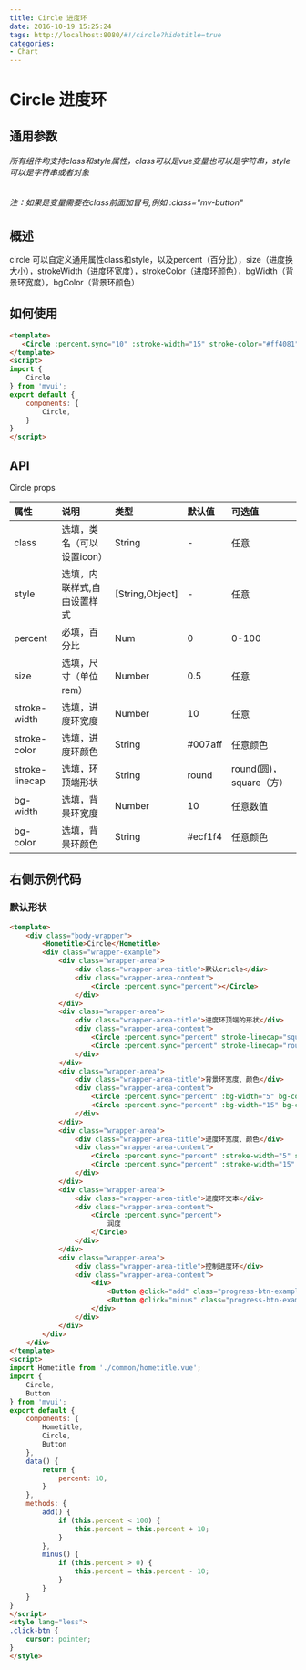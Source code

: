 ```yaml
---
title: Circle 进度环
date: 2016-10-19 15:25:24
tags: http://localhost:8080/#!/circle?hidetitle=true
categories:
- Chart
---
```



# Circle 进度环

## 通用参数
###### 所有组件均支持class和style属性，class可以是vue变量也可以是字符串，style可以是字符串或者对象
###### 注：如果是变量需要在class前面加冒号,例如 :class="mv-button"


## 概述
circle 可以自定义通用属性class和style，以及percent（百分比），size（进度换大小），strokeWidth（进度环宽度），strokeColor（进度环颜色），bgWidth（背景环宽度），bgColor（背景环颜色）


## 如何使用

``` html
<template>
   <Circle :percent.sync="10" :stroke-width="15" stroke-color="#ff4081"></Circle> 
</template>
<script>
import {
    Circle
} from 'mvui';
export default {
    components: {
        Circle,
    }
} 
</script>
```


## API

Circle props

|     属性       | 说明                       |        类型       |    默认值       |    可选值             |
| :------------- |:-------------------------- | :----------------  | :------------|    :-----------------|
|    class      | 选填，类名（可以设置icon）    |    String          |      -       |     任意              |
|    style      | 选填，内联样式,自由设置样式    |   [String,Object] |      -        |     任意              |
|    percent    | 必填，百分比                |    Num            |       0       |       0-100            |
|    size       | 选填，尺寸（单位rem）        |    Number          |      0.5       |  任意                |
|   stroke-width| 选填，进度环宽度             |    Number          |       10       |     任意            |
|stroke-color   | 选填，进度环颜色             |    String          |      #007aff   |    任意颜色        |
|stroke-linecap | 选填，环顶端形状             |   String           |      round    |round(圆)，square（方）|
|    bg-width   | 选填，背景环宽度             |    Number          |      10        |    任意数值        |
|    bg-color   | 选填，背景环颜色             |    String          |      #ecf1f4   |    任意颜色        |




## 右侧示例代码

### 默认形状
``` html
<template>
    <div class="body-wrapper">
        <Hometitle>Circle</Hometitle>
        <div class="wrapper-example">
            <div class="wrapper-area">
                <div class="wrapper-area-title">默认cricle</div>
                <div class="wrapper-area-content">
                    <Circle :percent.sync="percent"></Circle>
                </div>
            </div>
            <div class="wrapper-area">
                <div class="wrapper-area-title">进度环顶端的形状</div>
                <div class="wrapper-area-content">
                    <Circle :percent.sync="percent" stroke-linecap="square"></Circle>
                    <Circle :percent.sync="percent" stroke-linecap="round"></Circle>
                </div>
            </div>
            <div class="wrapper-area">
                <div class="wrapper-area-title">背景环宽度、颜色</div>
                <div class="wrapper-area-content">
                    <Circle :percent.sync="percent" :bg-width="5" bg-color="#7a67ee"></Circle>
                    <Circle :percent.sync="percent" :bg-width="15" bg-color="#fd6131"></Circle>
                </div>
            </div>
            <div class="wrapper-area">
                <div class="wrapper-area-title">进度环宽度、颜色</div>
                <div class="wrapper-area-content">
                    <Circle :percent.sync="percent" :stroke-width="5" stroke-color="#10c0d8"></Circle>
                    <Circle :percent.sync="percent" :stroke-width="15" stroke-color="#ff4081"></Circle>
                </div>
            </div>
            <div class="wrapper-area">
                <div class="wrapper-area-title">进度环文本</div>
                <div class="wrapper-area-content">
                    <Circle :percent.sync="percent">
                        润度
                    </Circle>
                </div>
            </div>
            <div class="wrapper-area">
                <div class="wrapper-area-title">控制进度环</div>
                <div class="wrapper-area-content">
                    <div>
                        <Button @click="add" class="progress-btn-example" shape="round">增加</Button>
                        <Button @click="minus" class="progress-btn-example" shape="round">减少</Button>
                    </div>
                </div>
            </div>
        </div>
    </div>
</template>
<script>
import Hometitle from './common/hometitle.vue';
import {
    Circle,
    Button
} from 'mvui';
export default {
    components: {
        Hometitle,
        Circle,
        Button
    },
    data() {
        return {
            percent: 10,
        }
    },
    methods: {
        add() {
            if (this.percent < 100) {
                this.percent = this.percent + 10;
            }
        },
        minus() {
            if (this.percent > 0) {
                this.percent = this.percent - 10;
            }
        }
    }
}
</script>
<style lang="less">
.click-btn {
    cursor: pointer;
}
</style>
```

